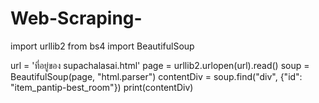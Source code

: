 # Web-Scraping-
import urllib2
from bs4 import BeautifulSoup

url = 'ที่อยู่ของ supachalasai.html'
page = urllib2.urlopen(url).read()
soup = BeautifulSoup(page, "html.parser")
contentDiv = soup.find("div", {"id": "item_pantip-best_room"})
print(contentDiv)
